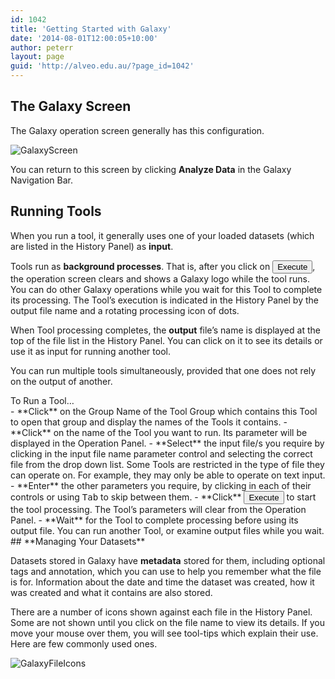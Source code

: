 ```yaml
---
id: 1042
title: 'Getting Started with Galaxy'
date: '2014-08-01T12:00:05+10:00'
author: peterr
layout: page
guid: 'http://alveo.edu.au/?page_id=1042'
---
```


## **The Galaxy Screen**

The Galaxy operation screen generally has this configuration.

![GalaxyScreen](http://bigasc.science.mq.edu.au/wp-content/uploads/2014/08/GalaxyScreen.png)

You can return to this screen by clicking **Analyze Data** in the Galaxy Navigation Bar.

## **Running Tools**

When you run a tool, it generally uses one of your loaded datasets (which are listed in the History Panel) as **input**.

Tools run as **background processes**. That is, after you click on <button class="btn btn-primary" type="button">Execute</button>, the operation screen clears and shows a Galaxy logo while the tool runs. You can do other Galaxy operations while you wait for this Tool to complete its processing. The Tool’s execution is indicated in the History Panel by the output file name and a rotating processing icon of dots.

When Tool processing completes, the **output** file’s name is displayed at the top of the file list in the History Panel. You can click on it to see its details or use it as input for running another tool.

You can run multiple tools simultaneously, provided that one does not rely on the output of another.

<section class="panel panel-default instructions"><div class="panel-title">To Run a Tool…</div><div class="panel-body">- **Click** on the Group Name of the Tool Group which contains this Tool to open that group and display the names of the Tools it contains.
- **Click** on the name of the Tool you want to run. Its parameter will be displayed in the Operation Panel.
- **Select** the input file/s you require by clicking in the input file name parameter control and selecting the correct file from the drop down list. Some Tools are restricted in the type of file they can operate on. For example, they may only be able to operate on text input.
- **Enter** the other parameters you require, by clicking in each of their controls or using <kbd>Tab</kbd> to skip between them.
- **Click** <button class="btn btn-primary" type="button">Execute</button> to start the tool processing. The Tool’s parameters will clear from the Operation Panel.
- **Wait** for the Tool to complete processing before using its output file. You can run another Tool, or examine output files while you wait.

</div></section>## **Managing Your Datasets**

Datasets stored in Galaxy have **metadata** stored for them, including optional tags and annotation, which you can use to help you remember what the file is for. Information about the date and time the dataset was created, how it was created and what it contains are also stored.

There are a number of icons shown against each file in the History Panel. Some are not shown until you click on the file name to view its details. If you move your mouse over them, you will see tool-tips which explain their use. Here are few commonly used ones.

![GalaxyFileIcons](http://bigasc.science.mq.edu.au/wp-content/uploads/2014/08/GalaxyFileIcons.png)